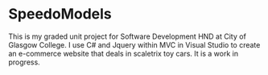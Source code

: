# SpeedoModels
This is my graded unit project for Software Development HND at City of Glasgow College. I use C# and Jquery within MVC in Visual Studio to create an e-commerce website that deals in scaletrix toy cars. It is a work in progress.
